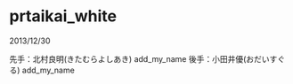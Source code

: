 prtaikai_white
==============

2013/12/30

先手：北村良明(きたむらよしあき) add_my_name
後手：小田井優(おだいすぐる) add_my_name
